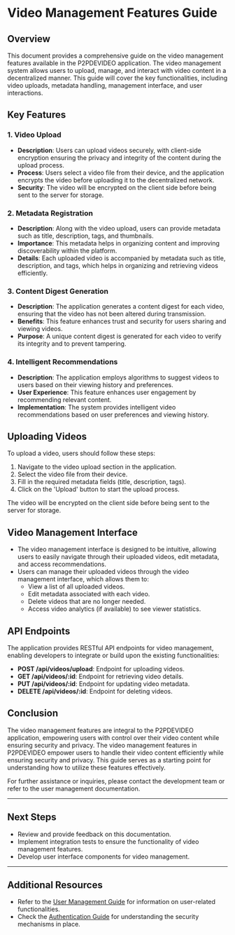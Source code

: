 # Video Management Features Guide

## Overview

This document provides a comprehensive guide on the video management features available in the P2PDEVIDEO application. The video management system allows users to upload, manage, and interact with video content in a decentralized manner. This guide will cover the key functionalities, including video uploads, metadata handling, management interface, and user interactions.

## Key Features

### 1. Video Upload
- **Description**: Users can upload videos securely, with client-side encryption ensuring the privacy and integrity of the content during the upload process.
- **Process**: Users select a video file from their device, and the application encrypts the video before uploading it to the decentralized network.
- **Security**: The video will be encrypted on the client side before being sent to the server for storage.

### 2. Metadata Registration
- **Description**: Along with the video upload, users can provide metadata such as title, description, tags, and thumbnails.
- **Importance**: This metadata helps in organizing content and improving discoverability within the platform.
- **Details**: Each uploaded video is accompanied by metadata such as title, description, and tags, which helps in organizing and retrieving videos efficiently.

### 3. Content Digest Generation
- **Description**: The application generates a content digest for each video, ensuring that the video has not been altered during transmission.
- **Benefits**: This feature enhances trust and security for users sharing and viewing videos.
- **Purpose**: A unique content digest is generated for each video to verify its integrity and to prevent tampering.

### 4. Intelligent Recommendations
- **Description**: The application employs algorithms to suggest videos to users based on their viewing history and preferences.
- **User Experience**: This feature enhances user engagement by recommending relevant content.
- **Implementation**: The system provides intelligent video recommendations based on user preferences and viewing history.

## Uploading Videos

To upload a video, users should follow these steps:
1. Navigate to the video upload section in the application.
2. Select the video file from their device.
3. Fill in the required metadata fields (title, description, tags).
4. Click on the 'Upload' button to start the upload process.

The video will be encrypted on the client side before being sent to the server for storage.

## Video Management Interface

- The video management interface is designed to be intuitive, allowing users to easily navigate through their uploaded videos, edit metadata, and access recommendations.
- Users can manage their uploaded videos through the video management interface, which allows them to:
  - View a list of all uploaded videos.
  - Edit metadata associated with each video.
  - Delete videos that are no longer needed.
  - Access video analytics (if available) to see viewer statistics.

## API Endpoints

The application provides RESTful API endpoints for video management, enabling developers to integrate or build upon the existing functionalities:

- **POST /api/videos/upload**: Endpoint for uploading videos.
- **GET /api/videos/:id**: Endpoint for retrieving video details.
- **PUT /api/videos/:id**: Endpoint for updating video metadata.
- **DELETE /api/videos/:id**: Endpoint for deleting videos.

## Conclusion

The video management features are integral to the P2PDEVIDEO application, empowering users with control over their video content while ensuring security and privacy. The video management features in P2PDEVIDEO empower users to handle their video content efficiently while ensuring security and privacy. This guide serves as a starting point for understanding how to utilize these features effectively.

For further assistance or inquiries, please contact the development team or refer to the user management documentation.

---

## Next Steps

- Review and provide feedback on this documentation.
- Implement integration tests to ensure the functionality of video management features.
- Develop user interface components for video management.

---

## Additional Resources

- Refer to the [User Management Guide](docs/user_management_guide.md) for information on user-related functionalities.
- Check the [Authentication Guide](docs/authentication_guide.md) for understanding the security mechanisms in place.
